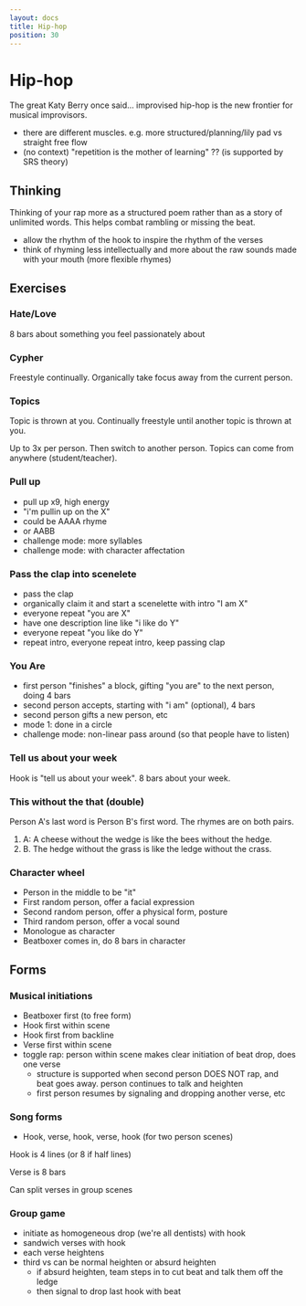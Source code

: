 ```yaml
---
layout: docs
title: Hip-hop
position: 30
---
```


# Hip-hop

The great Katy Berry once said... improvised hip-hop is the new frontier for musical improvisors. 

- there are different muscles. e.g. more structured/planning/lily pad vs straight free flow
- (no context) "repetition is the mother of learning" ?? (is supported by SRS theory)

## Thinking

Thinking of your rap more as a structured poem rather than as a story of unlimited words. This helps combat rambling or missing the beat.

- allow the rhythm of the hook to inspire the rhythm of the verses
- think of rhyming less intellectually and more about the raw sounds made with your mouth (more flexible rhymes)

## Exercises

### Hate/Love

8 bars about something you feel passionately about

### Cypher

Freestyle continually. Organically take focus away from the current person.

### Topics

Topic is thrown at you. Continually freestyle until another topic is thrown at you.

Up to 3x per person. Then switch to another person. Topics can come from anywhere (student/teacher).

### Pull up

- pull up x9, high energy
- "i'm pullin up on the X"
- could be AAAA rhyme
- or AABB
- challenge mode: more syllables
- challenge mode: with character affectation

### Pass the clap into scenelete

- pass the clap
- organically claim it and start a scenelette with intro "I am X"
- everyone repeat "you are X"
- have one description line like "i like do Y"
- everyone repeat "you like do Y"
- repeat intro, everyone repeat intro, keep passing clap

### You Are

- first person "finishes" a block, gifting "you are" to the next person, doing 4 bars
- second person accepts, starting with "i am" (optional), 4 bars
- second person gifts a new person, etc
- mode 1: done in a circle
- challenge mode: non-linear pass around (so that people have to listen)

### Tell us about your week

Hook is "tell us about your week". 8 bars about your week.

### This without the that (double)

Person A's last word is Person B's first word. The rhymes are on both pairs.

1. A: A cheese without the wedge is like the bees without the hedge.
2. B. The hedge without the grass is like the ledge without the crass.

### Character wheel

- Person in the middle to be "it"
- First random person, offer a facial expression
- Second random person, offer a physical form, posture
- Third random person, offer a vocal sound
- Monologue as character
- Beatboxer comes in, do 8 bars in character

## Forms

### Musical initiations

- Beatboxer first (to free form)
- Hook first within scene
- Hook first from backline
- Verse first within scene
- toggle rap: person within scene makes clear initiation of beat drop, does one verse
  - structure is supported when second person DOES NOT rap, and beat goes away. person continues to talk and heighten
  - first person resumes by signaling and dropping another verse, etc

### Song forms

- Hook, verse, hook, verse, hook (for two person scenes)

Hook is 4 lines (or 8 if half lines)

Verse is 8 bars

Can split verses in group scenes

### Group game

- initiate as homogeneous drop (we're all dentists) with hook
- sandwich verses with hook
- each verse heightens
- third vs can be normal heighten or absurd heighten
  - if absurd heighten, team steps in to cut beat and talk them off the ledge
  - then signal to drop last hook with beat
